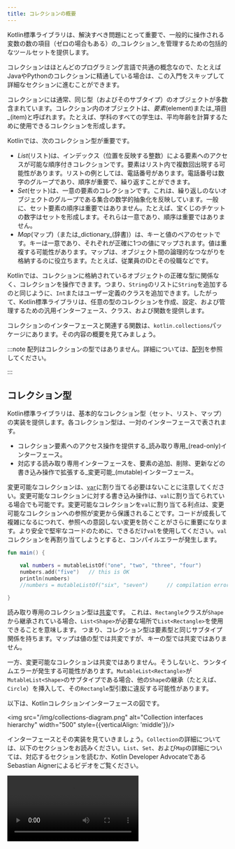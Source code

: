 ```yaml
---
title: コレクションの概要
---
```

Kotlin標準ライブラリは、解決すべき問題にとって重要で、一般的に操作される変数の数の項目（ゼロの場合もある）の_コレクション_を管理するための包括的なツールセットを提供します。

コレクションはほとんどのプログラミング言語で共通の概念なので、たとえばJavaやPythonのコレクションに精通している場合は、この入門をスキップして詳細なセクションに進むことができます。

コレクションには通常、同じ型（およびそのサブタイプ）のオブジェクトが多数含まれています。コレクション内のオブジェクトは、_要素_(element)または_項目_(item)と呼ばれます。たとえば、学科のすべての学生は、平均年齢を計算するために使用できるコレクションを形成します。

Kotlinでは、次のコレクション型が重要です。

* _List_(リスト)は、インデックス（位置を反映する整数）による要素へのアクセスが可能な順序付きコレクションです。要素はリスト内で複数回出現する可能性があります。リストの例としては、電話番号があります。電話番号は数字のグループであり、順序が重要で、繰り返すことができます。
* _Set_(セット)は、一意の要素のコレクションです。これは、繰り返しのないオブジェクトのグループである集合の数学的抽象化を反映しています。一般に、セット要素の順序は重要ではありません。たとえば、宝くじのチケットの数字はセットを形成します。それらは一意であり、順序は重要ではありません。
* _Map_(マップ)（または_dictionary_(辞書)）は、キーと値のペアのセットです。キーは一意であり、それぞれが正確に1つの値にマップされます。値は重複する可能性があります。マップは、オブジェクト間の論理的なつながりを格納するのに役立ちます。たとえば、従業員のIDとその役職などです。

Kotlinでは、コレクションに格納されているオブジェクトの正確な型に関係なく、コレクションを操作できます。つまり、`String`のリストに`String`を追加するのと同じように、`Int`またはユーザー定義のクラスを追加できます。したがって、Kotlin標準ライブラリは、任意の型のコレクションを作成、設定、および管理するための汎用インターフェース、クラス、および関数を提供します。

コレクションのインターフェースと関連する関数は、`kotlin.collections`パッケージにあります。その内容の概要を見てみましょう。

:::note
配列はコレクションの型ではありません。詳細については、[配列](arrays)を参照してください。

:::

## コレクション型

Kotlin標準ライブラリは、基本的なコレクション型（セット、リスト、マップ）の実装を提供します。各コレクション型は、一対のインターフェースで表されます。

* コレクション要素へのアクセス操作を提供する_読み取り専用_(read-only)インターフェース。
* 対応する読み取り専用インターフェースを、要素の追加、削除、更新などの書き込み操作で拡張する_変更可能_(mutable)インターフェース。

変更可能なコレクションは、[`var`](basic-syntax#variables)に割り当てる必要はないことに注意してください。変更可能なコレクションに対する書き込み操作は、`val`に割り当てられている場合でも可能です。変更可能なコレクションを`val`に割り当てる利点は、変更可能なコレクションへの参照が変更から保護されることです。コードが成長して複雑になるにつれて、参照への意図しない変更を防ぐことがさらに重要になります。より安全で堅牢なコードのために、できるだけ`val`を使用してください。`val`コレクションを再割り当てしようとすると、コンパイルエラーが発生します。

```kotlin
fun main() {

    val numbers = mutableListOf("one", "two", "three", "four")
    numbers.add("five")   // this is OK
    println(numbers)
    //numbers = mutableListOf("six", "seven")      // compilation error

}
```

読み取り専用のコレクション型は[共変](generics#variance)です。
これは、`Rectangle`クラスが`Shape`から継承されている場合、`List<Shape>`が必要な場所で`List<Rectangle>`を使用できることを意味します。
つまり、コレクション型は要素型と同じサブタイプ関係を持ちます。マップは値の型では共変ですが、キーの型では共変ではありません。

一方、変更可能なコレクションは共変ではありません。そうしないと、ランタイムエラーが発生する可能性があります。`MutableList<Rectangle>`が`MutableList<Shape>`のサブタイプである場合、他の`Shape`の継承（たとえば、`Circle`）を挿入して、その`Rectangle`型引数に違反する可能性があります。

以下は、Kotlinコレクションインターフェースの図です。

<img src="/img/collections-diagram.png" alt="Collection interfaces hierarchy" width="500" style={{verticalAlign: 'middle'}}/>

インターフェースとその実装を見ていきましょう。`Collection`の詳細については、以下のセクションをお読みください。`List`、`Set`、および`Map`の詳細については、対応するセクションを読むか、Kotlin Developer AdvocateであるSebastian Aignerによるビデオをご覧ください。

<video src="https://www.youtube.com/v/F8jj7e-_jFA" title="Kotlin Collections Overview"/>

### Collection

[`Collection<T>`](https://kotlinlang.org/api/latest/jvm/stdlib/kotlin.collections/-collection/index.html)は、コレクション階層のルートです。このインターフェースは、読み取り専用コレクションの共通の動作（サイズの取得、項目のメンバーシップの確認など）を表します。
`Collection`は、要素を反復処理するための操作を定義する`Iterable<T>`インターフェースから継承されます。さまざまなコレクション型に適用される関数のパラメータとして`Collection`を使用できます。より具体的なケースでは、`Collection`の継承元である[`List`](https://kotlinlang.org/api/latest/jvm/stdlib/kotlin.collections/-list/index.html)と[`Set`](https://kotlinlang.org/api/latest/jvm/stdlib/kotlin.collections/-set/index.html)を使用します。

```kotlin
fun printAll(strings: Collection<String>) {
    for(s in strings) print("$s ")
    println()
}
    
fun main() {
    val stringList = listOf("one", "two", "one")
    printAll(stringList)
    
    val stringSet = setOf("one", "two", "three")
    printAll(stringSet)
}
```

[`MutableCollection<T>`](https://kotlinlang.org/api/latest/jvm/stdlib/kotlin.collections/-mutable-collection/index.html)は、`add`や`remove`などの書き込み操作を持つ`Collection`です。

```kotlin
fun List<String>.getShortWordsTo(shortWords: MutableList<String>, maxLength: Int) {
    this.filterTo(shortWords) { it.length <= maxLength }
    // throwing away the articles
    val articles = setOf("a", "A", "an", "An", "the", "The")
    shortWords -= articles
}

fun main() {
    val words = "A long time ago in a galaxy far far away".split(" ")
    val shortWords = mutableListOf<String>()
    words.getShortWordsTo(shortWords, 3)
    println(shortWords)
}
```

### List

[`List<T>`](https://kotlinlang.org/api/latest/jvm/stdlib/kotlin.collections/-list/index.html)は、要素を指定された順序で格納し、それらへのインデックス付きアクセスを提供します。インデックスはゼロから始まり（最初の要素のインデックス）、`(list.size - 1)`である`lastIndex`まで続きます。

```kotlin
fun main() {

    val numbers = listOf("one", "two", "three", "four")
    println("Number of elements: ${numbers.size}")
    println("Third element: ${numbers.get(2)}")
    println("Fourth element: ${numbers[3]}")
    println("Index of element \"two\" ${numbers.indexOf("two")}")

}
```

リスト要素（nullを含む）は重複する可能性があります。リストには、同じオブジェクトまたは単一のオブジェクトの出現を任意の数だけ含めることができます。
2つのリストは、サイズが同じで、同じ位置に[構造的に等しい](equality#structural-equality)要素がある場合、等しいと見なされます。

```kotlin
data class Person(var name: String, var age: Int)

fun main() {

    val bob = Person("Bob", 31)
    val people = listOf(Person("Adam", 20), bob, bob)
    val people2 = listOf(Person("Adam", 20), Person("Bob", 31), bob)
    println(people == people2)
    bob.age = 32
    println(people == people2)

}
```

[`MutableList<T>`](https://kotlinlang.org/api/latest/jvm/stdlib/kotlin.collections/-mutable-list/index.html)は、リスト固有の書き込み操作（たとえば、特定の要素を追加または削除するなど）を持つ`List`です。

```kotlin
fun main() {

    val numbers = mutableListOf(1, 2, 3, 4)
    numbers.add(5)
    numbers.removeAt(1)
    numbers[0] = 0
    numbers.shuffle()
    println(numbers)

}
```

ご覧のとおり、リストはいくつかの点で配列と非常によく似ています。
ただし、1つの重要な違いがあります。配列のサイズは初期化時に定義され、変更されることはありません。一方、リストには事前定義されたサイズがありません。リストのサイズは、要素の追加、更新、または削除などの書き込み操作の結果として変更できます。

Kotlinでは、`MutableList`のデフォルトの実装は[`ArrayList`](https://kotlinlang.org/api/latest/jvm/stdlib/kotlin.collections/-array-list/index.html)です。これは、サイズ変更可能な配列と考えることができます。

### Set

[`Set<T>`](https://kotlinlang.org/api/latest/jvm/stdlib/kotlin.collections/-set/index.html)は一意の要素を格納します。それらの順序は一般に未定義です。`null`要素も一意です。`Set`には`null`を1つだけ含めることができます。
2つのセットは、サイズが同じで、セットの各要素に対して、他のセットに等しい要素がある場合、等しいと言えます。

```kotlin
fun main() {

    val numbers = setOf(1, 2, 3, 4)
    println("Number of elements: ${numbers.size}")
    if (numbers.contains(1)) println("1 is in the set")

    val numbersBackwards = setOf(4, 3, 2, 1)
    println("The sets are equal: ${numbers == numbersBackwards}")

}
```

[`MutableSet`](https://kotlinlang.org/api/latest/jvm/stdlib/kotlin.collections/-mutable-set/index.html)は、`MutableCollection`からの書き込み操作を持つ`Set`です。

`MutableSet`のデフォルトの実装である[`LinkedHashSet`](https://kotlinlang.org/api/latest/jvm/stdlib/kotlin.collections/-linked-hash-set/index.html)は、要素の挿入順序を保持します。
したがって、`first()`や`last()`など、順序に依存する関数は、そのようなセットで予測可能な結果を返します。

```kotlin
fun main() {

    val numbers = setOf(1, 2, 3, 4)  // LinkedHashSet is the default implementation
    val numbersBackwards = setOf(4, 3, 2, 1)
    
    println(numbers.first() == numbersBackwards.first())
    println(numbers.first() == numbersBackwards.last())

}
```

代替実装である[`HashSet`](https://kotlinlang.org/api/latest/jvm/stdlib/kotlin.collections/-hash-set/index.html)は、要素の順序については何も言いません。したがって、そのような関数を呼び出すと、予測できない結果が返されます。ただし、`HashSet`は、同じ数の要素を格納するために必要なメモリが少なくなります。

### Map

[`Map<K, V>`](https://kotlinlang.org/api/latest/jvm/stdlib/kotlin.collections/-map/index.html)は、`Collection`インターフェースの継承元ではありません。ただし、Kotlinのコレクション型でもあります。
`Map`は、_キーと値_(key-value)のペア（または_エントリ_(entry)）を格納します。キーは一意ですが、異なるキーを等しい値とペアにすることができます。
`Map`インターフェースは、キーによる値へのアクセス、キーと値の検索など、特定の関数を提供します。

```kotlin
fun main() {

    val numbersMap = mapOf("key1" to 1, "key2" to 2, "key3" to 3, "key4" to 1)
    
    println("All keys: ${numbersMap.keys}")
    println("All values: ${numbersMap.values}")
    if ("key2" in numbersMap) println("Value by key \"key2\": ${numbersMap["key2"]}")    
    if (1 in numbersMap.values) println("The value 1 is in the map")
    if (numbersMap.containsValue(1)) println("The value 1 is in the map") // same as previous

}
```

等しいペアを含む2つのマップは、ペアの順序に関係なく等しくなります。

```kotlin
fun main() {

    val numbersMap = mapOf("key1" to 1, "key2" to 2, "key3" to 3, "key4" to 1)    
    val anotherMap = mapOf("key2" to 2, "key1" to 1, "key4" to 1, "key3" to 3)
    
    println("The maps are equal: ${numbersMap == anotherMap}")

}
```

[`MutableMap`](https://kotlinlang.org/api/latest/jvm/stdlib/kotlin.collections/-mutable-map/index.html)は、マップの書き込み操作を持つ`Map`です。たとえば、新しいキーと値のペアを追加したり、指定されたキーに関連付けられた値を更新したりできます。

```kotlin
fun main() {

    val numbersMap = mutableMapOf("one" to 1, "two" to 2)
    numbersMap.put("three", 3)
    numbersMap["one"] = 11

    println(numbersMap)

}
```

`MutableMap`のデフォルトの実装である[`LinkedHashMap`](https://kotlinlang.org/api/latest/jvm/stdlib/kotlin.collections/-linked-hash-map/index.html)は、マップを反復処理するときに要素の挿入順序を保持します。
一方、代替実装である[`HashMap`](https://kotlinlang.org/api/latest/jvm/stdlib/kotlin.collections/-hash-map/index.html)は、要素の順序については何も言いません。

### ArrayDeque

[`ArrayDeque<T>`](https://kotlinlang.org/api/latest/jvm/stdlib/kotlin.collections/-array-deque/)は、二重終端キューの実装であり、キューの先頭または末尾の両方で要素を追加または削除できます。
そのため、`ArrayDeque`は、Kotlinのスタックおよびキューのデータ構造の両方の役割も果たします。内部的には、`ArrayDeque`は、必要に応じてサイズを自動的に調整するサイズ変更可能な配列を使用して実現されます。

```kotlin
fun main() {
    val deque = ArrayDeque(listOf(1, 2, 3))

    deque.addFirst(0)
    deque.addLast(4)
    println(deque) // [0, 1, 2, 3, 4]

    println(deque.first()) // 0
    println(deque.last()) // 4

    deque.removeFirst()
    deque.removeLast()
    println(deque) // [1, 2, 3]
}
```
